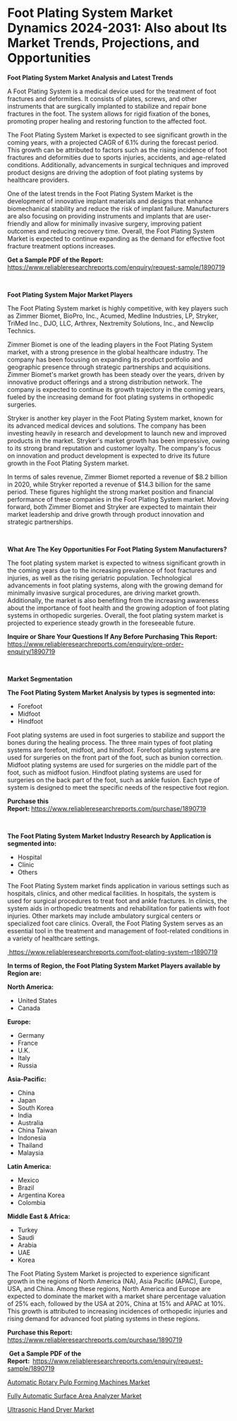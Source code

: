 <p><h1>Foot Plating System Market Dynamics 2024-2031: Also about Its Market Trends, Projections, and Opportunities</h1></p><p><strong>Foot Plating System Market Analysis and Latest Trends</strong></p>
<p><p>A Foot Plating System is a medical device used for the treatment of foot fractures and deformities. It consists of plates, screws, and other instruments that are surgically implanted to stabilize and repair bone fractures in the foot. The system allows for rigid fixation of the bones, promoting proper healing and restoring function to the affected foot.</p><p>The Foot Plating System Market is expected to see significant growth in the coming years, with a projected CAGR of 6.1% during the forecast period. This growth can be attributed to factors such as the rising incidence of foot fractures and deformities due to sports injuries, accidents, and age-related conditions. Additionally, advancements in surgical techniques and improved product designs are driving the adoption of foot plating systems by healthcare providers.</p><p>One of the latest trends in the Foot Plating System Market is the development of innovative implant materials and designs that enhance biomechanical stability and reduce the risk of implant failure. Manufacturers are also focusing on providing instruments and implants that are user-friendly and allow for minimally invasive surgery, improving patient outcomes and reducing recovery time. Overall, the Foot Plating System Market is expected to continue expanding as the demand for effective foot fracture treatment options increases.</p></p>
<p><strong>Get a Sample PDF of the Report:&nbsp;</strong> <a href="https://www.reliableresearchreports.com/enquiry/request-sample/1890719">https://www.reliableresearchreports.com/enquiry/request-sample/1890719</a></p>
<p>&nbsp;</p>
<p><strong>Foot Plating System Major Market Players</strong></p>
<p><p>The Foot Plating System market is highly competitive, with key players such as Zimmer Biomet, BioPro, Inc., Acumed, Medline Industries, LP, Stryker, TriMed Inc., DJO, LLC, Arthrex, Nextremity Solutions, Inc., and Newclip Technics.</p><p>Zimmer Biomet is one of the leading players in the Foot Plating System market, with a strong presence in the global healthcare industry. The company has been focusing on expanding its product portfolio and geographic presence through strategic partnerships and acquisitions. Zimmer Biomet's market growth has been steady over the years, driven by innovative product offerings and a strong distribution network. The company is expected to continue its growth trajectory in the coming years, fueled by the increasing demand for foot plating systems in orthopedic surgeries.</p><p>Stryker is another key player in the Foot Plating System market, known for its advanced medical devices and solutions. The company has been investing heavily in research and development to launch new and improved products in the market. Stryker's market growth has been impressive, owing to its strong brand reputation and customer loyalty. The company's focus on innovation and product development is expected to drive its future growth in the Foot Plating System market.</p><p>In terms of sales revenue, Zimmer Biomet reported a revenue of $8.2 billion in 2020, while Stryker reported a revenue of $14.3 billion for the same period. These figures highlight the strong market position and financial performance of these companies in the Foot Plating System market. Moving forward, both Zimmer Biomet and Stryker are expected to maintain their market leadership and drive growth through product innovation and strategic partnerships.</p></p>
<p>&nbsp;</p>
<p><strong>What Are The Key Opportunities For Foot Plating System Manufacturers?</strong></p>
<p><p>The foot plating system market is expected to witness significant growth in the coming years due to the increasing prevalence of foot fractures and injuries, as well as the rising geriatric population. Technological advancements in foot plating systems, along with the growing demand for minimally invasive surgical procedures, are driving market growth. Additionally, the market is also benefiting from the increasing awareness about the importance of foot health and the growing adoption of foot plating systems in orthopedic surgeries. Overall, the foot plating system market is projected to experience steady growth in the foreseeable future.</p></p>
<p><strong>Inquire or Share Your Questions If Any Before Purchasing This Report:</strong> <a href="https://www.reliableresearchreports.com/enquiry/pre-order-enquiry/1890719">https://www.reliableresearchreports.com/enquiry/pre-order-enquiry/1890719</a></p>
<p>&nbsp;</p>
<p><strong>Market Segmentation</strong></p>
<p><strong>The Foot Plating System Market Analysis by types is segmented into:</strong></p>
<p><ul><li>Forefoot</li><li>Midfoot</li><li>Hindfoot</li></ul></p>
<p><p>Foot plating systems are used in foot surgeries to stabilize and support the bones during the healing process. The three main types of foot plating systems are forefoot, midfoot, and hindfoot. Forefoot plating systems are used for surgeries on the front part of the foot, such as bunion correction. Midfoot plating systems are used for surgeries on the middle part of the foot, such as midfoot fusion. Hindfoot plating systems are used for surgeries on the back part of the foot, such as ankle fusion. Each type of system is designed to meet the specific needs of the respective foot region.</p></p>
<p><strong>Purchase this Report:&nbsp;</strong><a href="https://www.reliableresearchreports.com/purchase/1890719">https://www.reliableresearchreports.com/purchase/1890719</a></p>
<p>&nbsp;</p>
<p><strong>The Foot Plating System Market Industry Research by Application is segmented into:</strong></p>
<p><ul><li>Hospital</li><li>Clinic</li><li>Others</li></ul></p>
<p><p>The Foot Plating System market finds application in various settings such as hospitals, clinics, and other medical facilities. In hospitals, the system is used for surgical procedures to treat foot and ankle fractures. In clinics, the system aids in orthopedic treatments and rehabilitation for patients with foot injuries. Other markets may include ambulatory surgical centers or specialized foot care clinics. Overall, the Foot Plating System serves as an essential tool in the treatment and management of foot-related conditions in a variety of healthcare settings.</p></p>
<p><a href="https://www.reliableresearchreports.com/foot-plating-system-r1890719">&nbsp;https://www.reliableresearchreports.com/foot-plating-system-r1890719</a></p>
<p><strong>In terms of Region, the Foot Plating System Market Players available by Region are:</strong></p>
<p>
    <p> <strong> North America: </strong>
        <ul>
            <li>United States</li>
            <li>Canada</li>
        </ul>
        </p> 
    <p> <strong> Europe: </strong>
        <ul>
            <li>Germany</li>
            <li>France</li>
            <li>U.K.</li>
            <li>Italy</li>
            <li>Russia</li>
        </ul>
        </p> 
    <p> <strong> Asia-Pacific: </strong>
        <ul>
            <li>China</li>
            <li>Japan</li>
            <li>South Korea</li>
            <li>India</li>
            <li>Australia</li>
            <li>China Taiwan</li>
            <li>Indonesia</li>
            <li>Thailand</li>
            <li>Malaysia</li>
        </ul>
        </p> 
    <p> <strong> Latin America: </strong>
        <ul>
            <li>Mexico</li>
            <li>Brazil</li>
            <li>Argentina Korea</li>
            <li>Colombia</li>
        </ul>
        </p> 
    <p> <strong> Middle East & Africa: </strong>
        <ul>
            <li>Turkey</li>
            <li>Saudi</li>
            <li>Arabia</li>
            <li>UAE</li>
            <li>Korea</li>
        </ul>
    </p>
    </p>
<p><p>The Foot Plating System Market is projected to experience significant growth in the regions of North America (NA), Asia Pacific (APAC), Europe, USA, and China. Among these regions, North America and Europe are expected to dominate the market with a market share percentage valuation of 25% each, followed by the USA at 20%, China at 15% and APAC at 10%. This growth is attributed to increasing incidences of orthopedic injuries and rising demand for advanced foot plating systems in these regions.</p></p>
<p><strong>Purchase this Report: </strong><a href="https://www.reliableresearchreports.com/purchase/1890719">https://www.reliableresearchreports.com/purchase/1890719</a></p>
<p>&nbsp;<strong>Get a Sample PDF of the Report:&nbsp;&nbsp;</strong><a href="https://www.reliableresearchreports.com/enquiry/request-sample/1890719">https://www.reliableresearchreports.com/enquiry/request-sample/1890719</a></p>
<p><strong></strong></p>
<p><p><a href="https://github.com/bushilahore52/Market-Research-Report-List-1/blob/main/automatic-rotary-pulp-forming-machines-market.md">Automatic Rotary Pulp Forming Machines Market</a></p><p><a href="https://github.com/Valeridd446677/Market-Research-Report-List-1/blob/main/fully-automatic-surface-area-analyzer-market.md">Fully Automatic Surface Area Analyzer Market</a></p><p><a href="https://github.com/IzaiahBartell/Market-Research-Report-List-1/blob/main/ultrasonic-hand-dryer-market.md">Ultrasonic Hand Dryer Market</a></p></p>